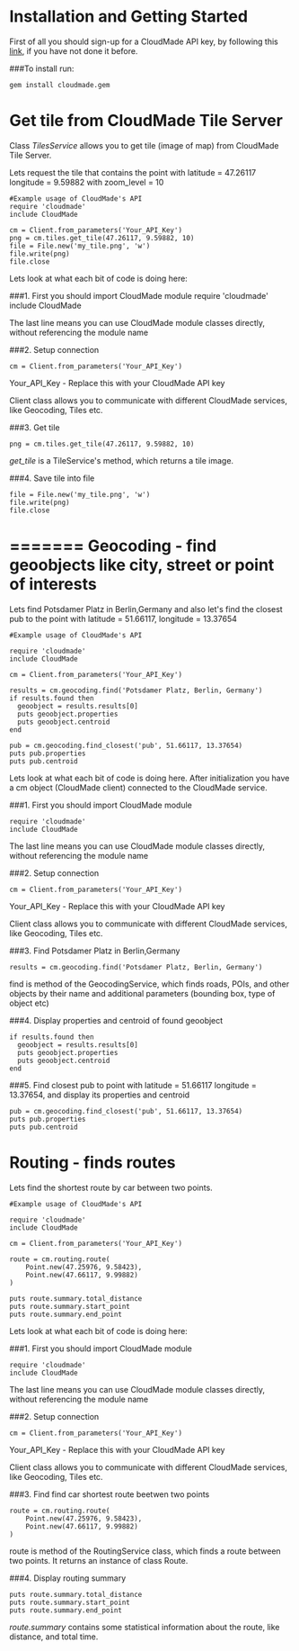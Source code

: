 Installation and Getting Started
=============

First of all you should sign-up for a CloudMade API key, by following this [link][], if you have not done it before.

###To install run:

	gem install cloudmade.gem



Get tile from CloudMade Tile Server
=============

Class _TilesService_ allows you to get tile (image of map) from CloudMade Tile Server.

Lets request the tile that contains the point with latitude = 47.26117 longitude = 9.59882 with zoom_level = 10


	#Example usage of CloudMade's API
	require 'cloudmade'
	include CloudMade

	cm = Client.from_parameters('Your_API_Key')
	png = cm.tiles.get_tile(47.26117, 9.59882, 10)
	file = File.new('my_tile.png', 'w')
	file.write(png)
	file.close


Lets look at what each bit of code is doing here:

###1. First you should import CloudMade module
	require 'cloudmade'
	include CloudMade


The last line means you can use CloudMade module classes directly, without referencing the module name

###2. Setup connection

	cm = Client.from_parameters('Your_API_Key')

Your_API_Key - Replace this with your CloudMade API key

Client class allows you to communicate with different CloudMade services, like Geocoding, Tiles etc.

###3. Get tile

	png = cm.tiles.get_tile(47.26117, 9.59882, 10)


_get_tile_ is a TileService's method, which returns a tile image.

###4. Save tile into file

	file = File.new('my_tile.png', 'w')
	file.write(png)
	file.close

=======
Geocoding - find geoobjects like city, street or point of interests
=============

Lets find Potsdamer Platz in Berlin,Germany and also let's find the closest pub to the point with latitude = 51.66117, longitude = 13.37654

	#Example usage of CloudMade's API

	require 'cloudmade'
	include CloudMade

	cm = Client.from_parameters('Your_API_Key')

	results = cm.geocoding.find('Potsdamer Platz, Berlin, Germany')
	if results.found then
	  geoobject = results.results[0]
	  puts geoobject.properties
	  puts geoobject.centroid
	end

	pub = cm.geocoding.find_closest('pub', 51.66117, 13.37654)
	puts pub.properties
	puts pub.centroid
Lets look at what each bit of code is doing here. After initialization you have a cm object (CloudMade client) connected to the CloudMade service.

###1. First you should import CloudMade module

	require 'cloudmade'
	include CloudMade
The last line means you can use CloudMade module classes directly, without referencing the module name

###2. Setup connection

	cm = Client.from_parameters('Your_API_Key')
Your_API_Key - Replace this with your CloudMade API key

Client class allows you to communicate with different CloudMade services, like Geocoding, Tiles etc.

###3. Find Potsdamer Platz in Berlin,Germany

	results = cm.geocoding.find('Potsdamer Platz, Berlin, Germany')
find is method of the GeocodingService, which finds roads, POIs, and other objects by their name and additional parameters (bounding box, type of object etc)

###4. Display properties and centroid of found geoobject

	if results.found then
	  geoobject = results.results[0]
	  puts geoobject.properties
	  puts geoobject.centroid
	end
###5. Find closest pub to point with latitude = 51.66117 longitude = 13.37654,
and display its properties and centroid

	pub = cm.geocoding.find_closest('pub', 51.66117, 13.37654)
	puts pub.properties
	puts pub.centroid

Routing - finds routes
=============

Lets find the shortest route by car between two points.

	#Example usage of CloudMade's API

	require 'cloudmade'
	include CloudMade

	cm = Client.from_parameters('Your_API_Key')

	route = cm.routing.route(
	    Point.new(47.25976, 9.58423),
	    Point.new(47.66117, 9.99882)
	)

	puts route.summary.total_distance
	puts route.summary.start_point
	puts route.summary.end_point
Lets look at what each bit of code is doing here:

###1. First you should import CloudMade module

	require 'cloudmade'
	include CloudMade
The last line means you can use CloudMade module classes directly, without referencing the module name

###2. Setup connection

	cm = Client.from_parameters('Your_API_Key')
Your_API_Key - Replace this with your CloudMade API key

Client class allows you to communicate with different CloudMade services, like Geocoding, Tiles etc.

###3. Find find car shortest route beetwen two points

	route = cm.routing.route(
	    Point.new(47.25976, 9.58423),
	    Point.new(47.66117, 9.99882)
	)
route is method of the RoutingService class, which finds a route between two points. It returns an instance of class Route.

###4. Display routing summary

	puts route.summary.total_distance
	puts route.summary.start_point
	puts route.summary.end_point
_route.summary_ contains some statistical information about the route, like distance, and total time.

[link]: http://account.cloudmade.com/register
